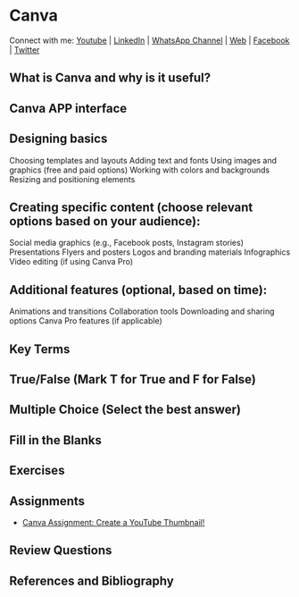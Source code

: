 
# Canva

Connect with me: [Youtube](https://www.youtube.com/yasirbhutta) \| [LinkedIn](https://www.linkedin.com/in/yasirbhutta/) \| [WhatsApp Channel](https://whatsapp.com/channel/0029VaC3BC160eBZZSs3CW0c) \| [Web](https://yasirbhutta.github.io/) \| [Facebook](https://www.facebook.com/yasirbhutta786) \| [Twitter](https://twitter.com/yasirbhutta)

## What is Canva and why is it useful?

## Canva APP interface

## Designing basics

Choosing templates and layouts
Adding text and fonts
Using images and graphics (free and paid options)
Working with colors and backgrounds
Resizing and positioning elements

## Creating specific content (choose relevant options based on your audience):

Social media graphics (e.g., Facebook posts, Instagram stories)
Presentations
Flyers and posters
Logos and branding materials
Infographics
Video editing (if using Canva Pro)

## Additional features (optional, based on time):

Animations and transitions
Collaboration tools
Downloading and sharing options
Canva Pro features (if applicable)

## Key Terms

## True/False (Mark T for True and F for False)

## Multiple Choice (Select the best answer)

## Fill in the Blanks

## Exercises

## Assignments

- [Canva Assignment: Create a YouTube Thumbnail!](assignments/assign1.md)

## Review Questions

## References and Bibliography